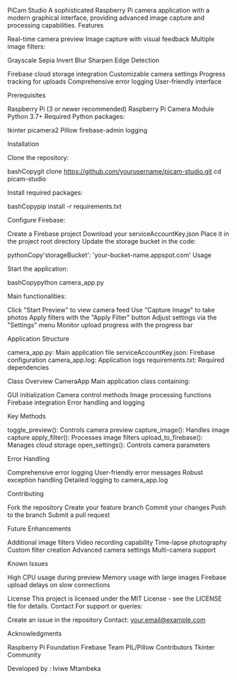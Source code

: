 PiCam Studio
A sophisticated Raspberry Pi camera application with a modern graphical interface, providing advanced image capture and processing capabilities.
Features

Real-time camera preview
Image capture with visual feedback
Multiple image filters:

Grayscale
Sepia
Invert
Blur
Sharpen
Edge Detection


Firebase cloud storage integration
Customizable camera settings
Progress tracking for uploads
Comprehensive error logging
User-friendly interface

Prerequisites

Raspberry Pi (3 or newer recommended)
Raspberry Pi Camera Module
Python 3.7+
Required Python packages:

tkinter
picamera2
Pillow
firebase-admin
logging



Installation

Clone the repository:

bashCopygit clone https://github.com/yourusername/picam-studio.git
cd picam-studio

Install required packages:

bashCopypip install -r requirements.txt

Configure Firebase:


Create a Firebase project
Download your serviceAccountKey.json
Place it in the project root directory
Update the storage bucket in the code:

pythonCopy'storageBucket': 'your-bucket-name.appspot.com'
Usage

Start the application:

bashCopypython camera_app.py

Main functionalities:


Click "Start Preview" to view camera feed
Use "Capture Image" to take photos
Apply filters with the "Apply Filter" button
Adjust settings via the "Settings" menu
Monitor upload progress with the progress bar

Application Structure

camera_app.py: Main application file
serviceAccountKey.json: Firebase configuration
camera_app.log: Application logs
requirements.txt: Required dependencies

Class Overview
CameraApp
Main application class containing:

GUI initialization
Camera control methods
Image processing functions
Firebase integration
Error handling and logging

Key Methods

toggle_preview(): Controls camera preview
capture_image(): Handles image capture
apply_filter(): Processes image filters
upload_to_firebase(): Manages cloud storage
open_settings(): Controls camera parameters

Error Handling

Comprehensive error logging
User-friendly error messages
Robust exception handling
Detailed logging to camera_app.log

Contributing

Fork the repository
Create your feature branch
Commit your changes
Push to the branch
Submit a pull request

Future Enhancements

Additional image filters
Video recording capability
Time-lapse photography
Custom filter creation
Advanced camera settings
Multi-camera support

Known Issues

High CPU usage during preview
Memory usage with large images
Firebase upload delays on slow connections

License
This project is licensed under the MIT License - see the LICENSE file for details.
Contact
For support or queries:

Create an issue in the repository
Contact: your.email@example.com

Acknowledgments

Raspberry Pi Foundation
Firebase Team
PIL/Pillow Contributors
Tkinter Community

Developed by : Iviwe Mtambeka
